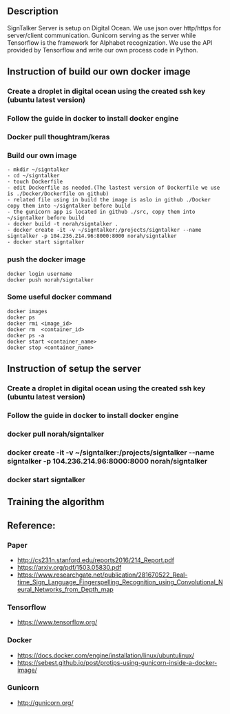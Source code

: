 ## Description
SignTalker Server is setup on Digital Ocean.
We use json over http/https for server/client communication.
Gunicorn serving as the server while Tensorflow is the framework for Alphabet recognization.
We use the API provided by Tensorflow and write our own process code in Python.


## Instruction of build our own docker image
### Create a droplet in digital ocean using the created ssh key (ubuntu latest version)

### Follow the guide in docker to install docker engine

### Docker pull thoughtram/keras

### Build our own image
    - mkdir ~/signtalker
	- cd ~/signtalker
	- touch Dockerfile
	- edit Dockerfile as needed.(The lastest version of Dockerfile we use is ./Docker/Dockerfile on github)
	- related file using in build the image is aslo in github ./Docker copy them into ~/signtalker before build
	- the gunicorn app is located in github ./src, copy them into ~/signtalker before build
    - docker build -t norah/signtalker .
	- docker create -it -v ~/signtalker:/projects/signtalker --name signtalker -p 104.236.214.96:8000:8000 norah/signtalker
	- docker start signtalker
	
### push the docker image
    docker login username
	docker push norah/signtalker
	
### Some useful docker command
    docker images
	docker ps
	docker rmi <image_id>
	docker rm  <container_id>
	docker ps -a
	docker start <container_name>
	docker stop <container_name>
	


## Instruction of setup the server
### Create a droplet in digital ocean using the created ssh key (ubuntu latest version)

### Follow the guide in docker to install docker engine

### docker pull norah/signtalker

### docker create -it -v ~/signtalker:/projects/signtalker --name signtalker -p 104.236.214.96:8000:8000 norah/signtalker

### docker start signtalker


## Training the algorithm 


## Reference:
### Paper
- http://cs231n.stanford.edu/reports2016/214_Report.pdf
- https://arxiv.org/pdf/1503.05830.pdf
- https://www.researchgate.net/publication/281670522_Real-time_Sign_Language_Fingerspelling_Recognition_using_Convolutional_Neural_Networks_from_Depth_map


### Tensorflow
- https://www.tensorflow.org/

### Docker
- https://docs.docker.com/engine/installation/linux/ubuntulinux/
- https://sebest.github.io/post/protips-using-gunicorn-inside-a-docker-image/

### Gunicorn
- http://gunicorn.org/

  